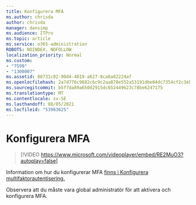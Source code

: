 ```yaml
---
title: Konfigurera MFA
ms.author: chrisda
author: chrisda
manager: dansimp
ms.audience: ITPro
ms.topic: article
ms.service: o365-administration
ROBOTS: NOINDEX, NOFOLLOW
localization_priority: Normal
ms.custom:
- "7599"
- "1300007"
ms.assetid: 88731c82-90d4-4019-a627-8ca6a82224af
ms.openlocfilehash: 2a7d776c9682c6c9c2aa878e552a53191dbe04dc7354cf2c3ebb9600f1fe399c
ms.sourcegitcommit: b5f7da89a650d2915dc652449623c78be6247175
ms.translationtype: MT
ms.contentlocale: sv-SE
ms.lasthandoff: 08/05/2021
ms.locfileid: "53963625"
---
```

# <a name="configure-mfa"></a>Konfigurera MFA

> [!VIDEO https://www.microsoft.com/videoplayer/embed/RE2MuO3?autoplay=false]

Information om hur du konfigurerar MFA [finns i Konfigurera multifaktorautentisering.](https://docs.microsoft.com/microsoft-365/admin/security-and-compliance/set-up-multi-factor-authentication)

Observera att du måste vara global administratör för att aktivera och konfigurera MFA.
